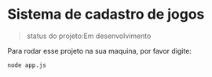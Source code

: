 <h1>Sistema de cadastro de jogos</h1>

>status do projeto:Em desenvolvimento

Para rodar esse projeto na sua maquina, por favor digite:

```
node app.js
```
